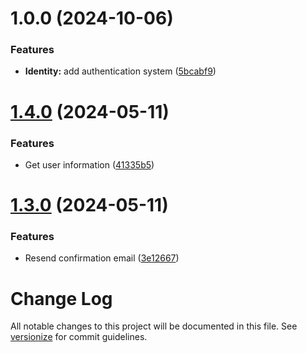 # 1.0.0 (2024-10-06)


### Features

* **Identity:** add authentication system ([5bcabf9](https://github.com/osscameroon/place-api/commit/5bcabf95900dc81550f66ab4e0201922033f5062))

# [1.4.0](https://github.com/osscameroon/place-api/compare/v1.3.0...v1.4.0) (2024-05-11)


### Features

*  Get user information ([41335b5](https://github.com/osscameroon/place-api/commit/41335b5ce5cd451eda85fc5352e89809cefdba9f))

# [1.3.0](https://github.com/osscameroon/place-api/compare/v1.2.0...v1.3.0) (2024-05-11)


### Features

* Resend confirmation email ([3e12667](https://github.com/osscameroon/place-api/commit/3e12667cecc24821e41f694c8120f0fbbafb5164))

# Change Log

All notable changes to this project will be documented in this file. See [versionize](https://github.com/versionize/versionize) for commit guidelines.
